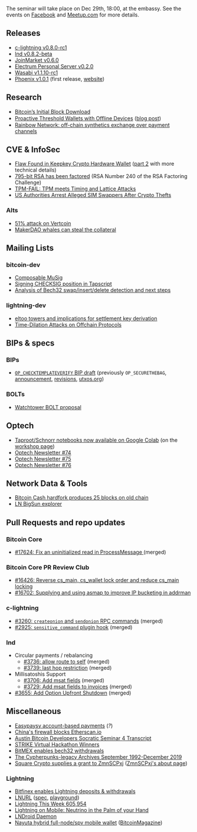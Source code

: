 The seminar will take place on Dec 29th, 18:00, at the embassy.
See the events on [Facebook](https://www.facebook.com/events/560521184736652/)
and [Meetup.com](https://www.meetup.com/bitcoin-il/events/266916383/)
for more details.

## Releases

- [c-lightning v0.8.0-rc1](https://github.com/ElementsProject/lightning/blob/v0.8.0rc1/CHANGELOG.md#080-rc1---2019-12-11-blockchain-good-orange-coin-bad)
- [lnd v0.8.2-beta](https://github.com/lightningnetwork/lnd/releases/tag/v0.8.2-beta)
- [JoinMarket v0.6.0](https://github.com/JoinMarket-Org/joinmarket-clientserver/blob/master/docs/release-notes/release-notes-0.6.0.md)
- [Electrum Personal Server v0.2.0](https://github.com/chris-belcher/electrum-personal-server/blob/master/release-notes)
- [Wasabi v1.1.10-rc1](https://github.com/zkSNACKs/WalletWasabi/releases/tag/v1.1.10rc1)
- [Phoenix v1.0.1](https://medium.com/@ACINQ/introducing-phoenix-5c5cc76c7f9e) (first release, [website](https://phoenix.acinq.co/))

## Research

- [Bitcoin’s Initial Block Download](https://blog.bitmex.com/bitcoins-initial-block-download/)
- [Proactive Threshold Wallets with Oﬄine Devices](https://eprint.iacr.org/2019/1328.pdf) ([blog post](https://medium.com/zengo/refresh-when-you-wake-up-proactive-threshold-wallets-with-offline-devices-5e849e9d4c29))
- [Rainbow Network: off-chain synthetics exchange over payment channels](http://research.paradigm.xyz/RainbowNetwork.pdf)

## CVE & InfoSec

- [Flaw Found in Keepkey Crypto Hardware Wallet](https://blog.kraken.com/post/3245/flaw-found-in-keepkey-crypto-hardware-wallet/) ([part 2](https://blog.kraken.com/post/3248/flaw-found-in-keepkey-crypto-hardware-wallet-part-2/) with more technical details)
- [795-bit RSA has been factored](https://lists.gforge.inria.fr/pipermail/cado-nfs-discuss/2019-December/001139.html) (RSA Number 240 of the RSA Factoring Challenge)
- [TPM-FAIL: TPM meets Timing and Lattice Attacks](https://tpm.fail/tpmfail.pdf)
- [US Authorities Arrest Alleged SIM Swappers After Crypto Thefts](https://www.coindesk.com/us-authorities-arrest-alleged-sim-swappers-after-crypto-thefts)

### Alts

- [51% attack on Vertcoin](https://gist.github.com/metalicjames/f2acdb9ef448ec5298173b36c7c54133)
- [MakerDAO whales can steal the collateral](https://medium.com/coinmonks/how-to-turn-20m-into-340m-in-15-seconds-48d161a42311?)

## Mailing Lists

### bitcoin-dev

- [Composable MuSig](https://lists.linuxfoundation.org/pipermail/bitcoin-dev/2019-November/017493.html)
- [Signing CHECKSIG position in Tapscript](https://lists.linuxfoundation.org/pipermail/bitcoin-dev/2019-November/017495.html)
- [Analysis of Bech32 swap/insert/delete detection and next steps](https://lists.linuxfoundation.org/pipermail/bitcoin-dev/2019-December/017521.html)

### lightning-dev

- [eltoo towers and implications for settlement key derivation](https://lists.linuxfoundation.org/pipermail/lightning-dev/2019-November/002349.html)
- [Time-Dilation Attacks on Offchain Protocols](https://lists.linuxfoundation.org/pipermail/lightning-dev/2019-December/002369.html)

## BIPs & specs

### BIPs

- [`OP_CHECKTEMPLATEVERIFY` BIP draft](https://github.com/JeremyRubin/bips/blob/ctv/bip-ctv.mediawiki)
  (previously `OP_SECURETHEBAG`, [announcement](https://lists.linuxfoundation.org/pipermail/bitcoin-dev/2019-November/017494.html),
  [revisions](https://lists.linuxfoundation.org/pipermail/bitcoin-dev/2019-December/017525.html),
  [utxos.org](https://utxos.org/))

### BOLTs

- [Watchtower BOLT proposal](https://lists.linuxfoundation.org/pipermail/lightning-dev/2019-November/002350.html)

## Optech

- [Taproot/Schnorr notebooks now available on Google Colab](https://github.com/bitcoinops/bitcoinops.github.io/pull/281) (on the [workshop page](https://bitcoinops.org/en/schorr-taproot-workshop/))
- [Optech Newsletter #74](https://bitcoinops.org/en/newsletters/2019/11/27/)
- [Optech Newsletter #75](https://bitcoinops.org/en/newsletters/2019/12/04/)
- [Optech Newsletter #76](https://bitcoinops.org/en/newsletters/2019/12/11/)

## Network Data & Tools

- [Bitcoin Cash hardfork produces 25 blocks on old chain](https://twitter.com/bitmexresearch/status/1197957855288209410)
- [LN BigSun explorer](https://ln.bigsun.xyz/)

## Pull Requests and repo updates

### Bitcoin Core

- [\#17624: Fix an uninitialized read in ProcessMessage ](https://github.com/bitcoin/bitcoin/pull/17624) (merged)

### Bitcoin Core PR Review Club

- [\#16426: Reverse cs_main, cs_wallet lock order and reduce cs_main locking](https://bitcoincore.reviews/16426.html)
- [\#16702: Supplying and using asmap to improve IP bucketing in addrman](https://bitcoincore.reviews/16702.html)


### c-lightning

- [\#3260: `createonion` and `sendonion` RPC commands](https://github.com/ElementsProject/lightning/pull/3260) (merged)
- [\#2925: `sensitive_command` plugin hook](https://github.com/ElementsProject/lightning/pull/2925) (merged)

### lnd

- Circular payments / rebalancing
  - [\#3736: allow route to self](https://github.com/lightningnetwork/lnd/pull/3736) (merged)
  - [\#3739: last hop restriction](https://github.com/lightningnetwork/lnd/pull/3739) (merged)
- Millisatoshis Support
  - [\#3706: Add msat fields](https://github.com/lightningnetwork/lnd/pull/3706) (merged)
  - [\#3729: Add msat fields to invoices](https://github.com/lightningnetwork/lnd/pull/3729) (merged)
- [\#3655: Add Option Upfront Shutdown](https://github.com/lightningnetwork/lnd/pull/3655) (merged)

## Miscellaneous

- [Easypaysy account-based payments](https://bitcoinmagazine.com/articles/bitcoin-need-accounts-one-developer-thinks-figured) (*?*)
- [China's firewall blocks Etherscan.io](https://www.coindesk.com/chinas-internet-firewall-has-blocked-access-to-ethereum-block-explorer-etherscan-io)
- [Austin Bitcoin Developers Socratic Seminar 4 Transcript](https://diyhpl.us/wiki/transcripts/austin-bitcoin-developers/2019-11-19-socratic-seminar-4/)
- [STRIKE Virtual Hackathon Winners](https://medium.com/zebedee-engineering/lightning-this-week-605-954-23403a1f9737)
- [BitMEX enables bech32 withdrawals](https://blog.bitmex.com/bitmex-enables-bech32-sending-support/)
- [The Cypherpunks-legacy Archives September 1992-December 2019](https://www.metzdowd.com/pipermail/cryptography/2019-December/035487.html)
- [Square Crypto supplies a grant to ZmnSCPxj](https://twitter.com/sqcrypto/status/1204815615678177280) ([ZmnSCPxj's about page](https://zmnscpxj.github.io/about.html))

### Lightning

- [Bitfinex enables Lightning deposits & withdrawals](https://twitter.com/paoloardoino/status/1201590067451613185)
- [LNURL](https://github.com/fiatjaf/awesome-lnurl) ([spec](https://github.com/btcontract/lnurl-rfc/blob/master/spec.md), [playground](https://lnurl.bigsun.xyz/))
- [Lightning This Week 605,954](https://medium.com/zebedee-engineering/lightning-this-week-605-954-23403a1f9737)
- [Lightning on Mobile: Neutrino in the Palm of your Hand](https://blog.lightning.engineering/posts/2019/11/21/mobile-lnd.html)
- [LNDroid Daemon](https://github.com/lndroid/lndroid-daemon)
- [Nayuta hybrid full-node/spv mobile wallet](https://medium.com/nayuta-en/running-a-lnd-along-side-bitcoind-on-android-779dcf4e16bb) ([BitcoinMagazine](https://bitcoinmagazine.com/articles/nayuta-launches-hybrid-full-node-spv-mobile-bitcoin-wallet))
